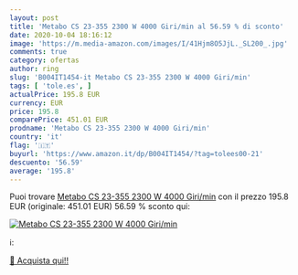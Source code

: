 ```yaml
---
layout: post
title: 'Metabo CS 23-355 2300 W 4000 Giri/min al 56.59 % di sconto'
date: 2020-10-04 18:16:12
image: 'https://m.media-amazon.com/images/I/41Hjm8O5JjL._SL200_.jpg'
comments: true
category: ofertas
author: ring
slug: 'B004IT1454-it Metabo CS 23-355 2300 W 4000 Giri/min'
tags: [ 'tole.es', ]
actualPrice: 195.8 EUR
currency: EUR
price: 195.8
comparePrice: 451.01 EUR
prodname: 'Metabo CS 23-355 2300 W 4000 Giri/min'
country: 'it'
flag: '🇮🇹'
buyurl: 'https://www.amazon.it/dp/B004IT1454/?tag=tolees00-21'
descuento: '56.59'
average: '195.8'
---
```


Puoi trovare [Metabo CS 23-355 2300 W 4000 Giri/min](https://www.amazon.it/dp/B004IT1454/?tag=tolees00-21) con il prezzo 195.8 EUR (originale: 451.01 EUR) 56.59 % sconto qui:

[![Metabo CS 23-355 2300 W 4000 Giri/min](https://m.media-amazon.com/images/I/41Hjm8O5JjL._SL200_.jpg)](https://www.amazon.it/dp/B004IT1454/?tag=tolees00-21)

ℹ️:


[🛒 Acquista qui!!](https://www.amazon.it/dp/B004IT1454/?tag=tolees00-21)
